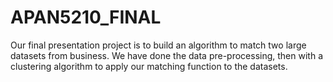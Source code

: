 # APAN5210_FINAL
Our final presentation project is to build an algorithm to match two large datasets from business. We have done the data pre-processing, then with a clustering algorithm to apply our matching function to the datasets.
